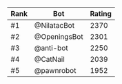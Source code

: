 Rank|Bot|Rating
---|---|---
#1|@NilatacBot|2370
#2|@OpeningsBot|2301
#3|@anti-bot|2250
#4|@CatNail|2039
#5|@pawnrobot|1952
